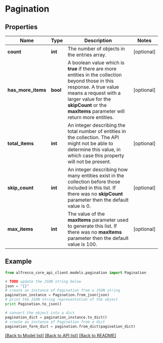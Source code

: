 # Pagination


## Properties
Name | Type | Description | Notes
------------ | ------------- | ------------- | -------------
**count** | **int** | The number of objects in the entries array.  | [optional] 
**has_more_items** | **bool** | A boolean value which is **true** if there are more entities in the collection beyond those in this response. A true value means a request with a larger value for the **skipCount** or the **maxItems** parameter will return more entities.  | [optional] 
**total_items** | **int** | An integer describing the total number of entities in the collection. The API might not be able to determine this value, in which case this property will not be present.  | [optional] 
**skip_count** | **int** | An integer describing how many entities exist in the collection before those included in this list. If there was no **skipCount** parameter then the default value is 0.  | [optional] 
**max_items** | **int** | The value of the **maxItems** parameter used to generate this list. If there was no **maxItems** parameter then the default value is 100.  | [optional] 

## Example

```python
from alfresco_core_api_client.models.pagination import Pagination

# TODO update the JSON string below
json = "{}"
# create an instance of Pagination from a JSON string
pagination_instance = Pagination.from_json(json)
# print the JSON string representation of the object
print Pagination.to_json()

# convert the object into a dict
pagination_dict = pagination_instance.to_dict()
# create an instance of Pagination from a dict
pagination_form_dict = pagination.from_dict(pagination_dict)
```
[[Back to Model list]](../README.md#documentation-for-models) [[Back to API list]](../README.md#documentation-for-api-endpoints) [[Back to README]](../README.md)


